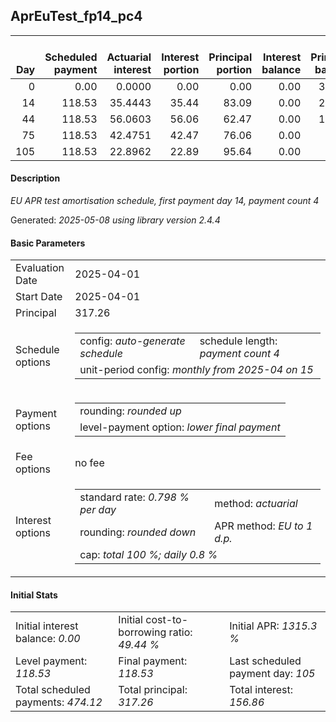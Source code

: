 <h2>AprEuTest_fp14_pc4</h2>
<table>
    <thead style="vertical-align: bottom;">
        <th style="text-align: right;">Day</th>
        <th style="text-align: right;">Scheduled payment</th>
        <th style="text-align: right;">Actuarial interest</th>
        <th style="text-align: right;">Interest portion</th>
        <th style="text-align: right;">Principal portion</th>
        <th style="text-align: right;">Interest balance</th>
        <th style="text-align: right;">Principal balance</th>
        <th style="text-align: right;">Total actuarial interest</th>
        <th style="text-align: right;">Total interest</th>
        <th style="text-align: right;">Total principal</th>
    </thead>
    <tr style="text-align: right;">
        <td class="ci00">0</td>
        <td class="ci01" style="white-space: nowrap;">0.00</td>
        <td class="ci02">0.0000</td>
        <td class="ci03">0.00</td>
        <td class="ci04">0.00</td>
        <td class="ci05">0.00</td>
        <td class="ci06">317.26</td>
        <td class="ci07">0.0000</td>
        <td class="ci08">0.00</td>
        <td class="ci09">0.00</td>
    </tr>
    <tr style="text-align: right;">
        <td class="ci00">14</td>
        <td class="ci01" style="white-space: nowrap;">118.53</td>
        <td class="ci02">35.4443</td>
        <td class="ci03">35.44</td>
        <td class="ci04">83.09</td>
        <td class="ci05">0.00</td>
        <td class="ci06">234.17</td>
        <td class="ci07">35.4443</td>
        <td class="ci08">35.44</td>
        <td class="ci09">83.09</td>
    </tr>
    <tr style="text-align: right;">
        <td class="ci00">44</td>
        <td class="ci01" style="white-space: nowrap;">118.53</td>
        <td class="ci02">56.0603</td>
        <td class="ci03">56.06</td>
        <td class="ci04">62.47</td>
        <td class="ci05">0.00</td>
        <td class="ci06">171.70</td>
        <td class="ci07">91.5046</td>
        <td class="ci08">91.50</td>
        <td class="ci09">145.56</td>
    </tr>
    <tr style="text-align: right;">
        <td class="ci00">75</td>
        <td class="ci01" style="white-space: nowrap;">118.53</td>
        <td class="ci02">42.4751</td>
        <td class="ci03">42.47</td>
        <td class="ci04">76.06</td>
        <td class="ci05">0.00</td>
        <td class="ci06">95.64</td>
        <td class="ci07">133.9797</td>
        <td class="ci08">133.97</td>
        <td class="ci09">221.62</td>
    </tr>
    <tr style="text-align: right;">
        <td class="ci00">105</td>
        <td class="ci01" style="white-space: nowrap;">118.53</td>
        <td class="ci02">22.8962</td>
        <td class="ci03">22.89</td>
        <td class="ci04">95.64</td>
        <td class="ci05">0.00</td>
        <td class="ci06">0.00</td>
        <td class="ci07">156.8759</td>
        <td class="ci08">156.86</td>
        <td class="ci09">317.26</td>
    </tr>
</table>
<h4>Description</h4>
<p><i>EU APR test amortisation schedule, first payment day 14, payment count 4</i></p>
<p>Generated: <i>2025-05-08 using library version 2.4.4</i></p>
<h4>Basic Parameters</h4>
<table>
    <tr>
        <td>Evaluation Date</td>
        <td>2025-04-01</td>
    </tr>
    <tr>
        <td>Start Date</td>
        <td>2025-04-01</td>
    </tr>
    <tr>
        <td>Principal</td>
        <td>317.26</td>
    </tr>
    <tr>
        <td>Schedule options</td>
        <td>
            <table>
                <tr>
                    <td>config: <i>auto-generate schedule</i></td>
                    <td>schedule length: <i><i>payment count</i> 4</i></td>
                </tr>
                <tr>
                    <td colspan="2" style="white-space: nowrap;">unit-period config: <i>monthly from 2025-04 on 15</i></td>
                </tr>
            </table>
        </td>
    </tr>
    <tr>
        <td>Payment options</td>
        <td>
            <table>
                <tr>
                    <td>rounding: <i>rounded up</i></td>
                </tr>
                <tr>
                    <td>level-payment option: <i>lower&nbsp;final&nbsp;payment</i></td>
                </tr>
            </table>
        </td>
    </tr>
    <tr>
        <td>Fee options</td>
        <td>no fee
        </td>
    </tr>
    <tr>
        <td>Interest options</td>
        <td>
            <table>
                <tr>
                    <td>standard rate: <i>0.798 % per day</i></td>
                    <td>method: <i>actuarial</i></td>
                </tr>
                <tr>
                    <td>rounding: <i>rounded down</i></td>
                    <td>APR method: <i>EU to 1 d.p.</i></td>
                </tr>
                <tr>
                    <td colspan="2">cap: <i>total 100 %; daily 0.8 %</td>
                </tr>
            </table>
        </td>
    </tr>
</table>
<h4>Initial Stats</h4>
<table>
    <tr>
        <td>Initial interest balance: <i>0.00</i></td>
        <td>Initial cost-to-borrowing ratio: <i>49.44 %</i></td>
        <td>Initial APR: <i>1315.3 %</i></td>
    </tr>
    <tr>
        <td>Level payment: <i>118.53</i></td>
        <td>Final payment: <i>118.53</i></td>
        <td>Last scheduled payment day: <i>105</i></td>
    </tr>
    <tr>
        <td>Total scheduled payments: <i>474.12</i></td>
        <td>Total principal: <i>317.26</i></td>
        <td>Total interest: <i>156.86</i></td>
    </tr>
</table>